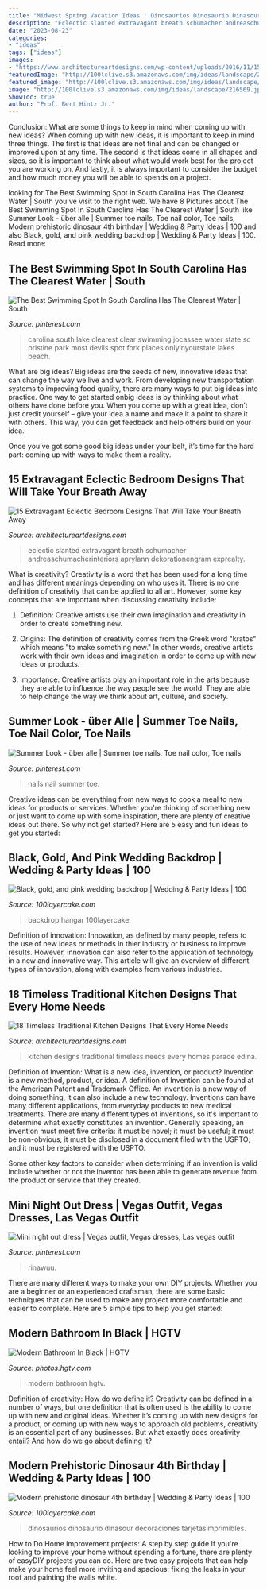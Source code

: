 ```yaml
---
title: "Midwest Spring Vacation Ideas : Dinosaurios Dinosaurio Dinasour Decoraciones Tarjetasimprimibles"
description: "Eclectic slanted extravagant breath schumacher andreaschumacherinteriors aprylann dekorationengram exprealty"
date: "2023-08-23"
categories:
- "ideas"
tags: ["ideas"]
images:
- "https://www.architectureartdesigns.com/wp-content/uploads/2016/11/15-Extravagant-Eclectic-Bedroom-Designs-That-Will-Take-Your-Breath-Away-8-802x1024.jpg"
featuredImage: "http://100lclive.s3.amazonaws.com/img/ideas/landscape/216569.jpg?a=1625084405.6997"
featured_image: "http://100lclive.s3.amazonaws.com/img/ideas/landscape/184082.jpg?a=1583014577.987"
image: "http://100lclive.s3.amazonaws.com/img/ideas/landscape/216569.jpg?a=1625084405.6997"
ShowToc: true
author: "Prof. Bert Hintz Jr."
---
```



Conclusion: What are some things to keep in mind when coming up with new ideas?
When coming up with new ideas, it is important to keep in mind three things. The first is that ideas are not final and can be changed or improved upon at any time. The second is that ideas come in all shapes and sizes, so it is important to think about what would work best for the project you are working on. And lastly, it is always important to consider the budget and how much money you will be able to spends on a project.

	

		
looking for The Best Swimming Spot In South Carolina Has The Clearest Water | South you've visit to the right web. We have 8 Pictures about The Best Swimming Spot In South Carolina Has The Clearest Water | South like Summer Look - über alle | Summer toe nails, Toe nail color, Toe nails, Modern prehistoric dinosaur 4th birthday | Wedding &amp; Party Ideas | 100 and also Black, gold, and pink wedding backdrop | Wedding &amp; Party Ideas | 100. Read more:
		
    
## The Best Swimming Spot In South Carolina Has The Clearest Water | South

<img loading=lazy src="https://i.pinimg.com/736x/2d/9f/97/2d9f97afe78656d333cca749b13afab9--south-carolina-road-trips.jpg" onerror="this.onerror=null;this.src='https://tse3.mm.bing.net/th?id=OIP.IwLYnKfs7xCMd3mGln0YLgHaFG&amp;pid=15.1';" alt="The Best Swimming Spot In South Carolina Has The Clearest Water | South">

_Source: pinterest.com_

>carolina south lake clearest clear swimming jocassee water state sc pristine park most devils spot fork places onlyinyourstate lakes beach. 

	

What are big ideas?
Big ideas are the seeds of new, innovative ideas that can change the way we live and work. From developing new transportation systems to improving food quality, there are many ways to put big ideas into practice.
One way to get started onbig ideas is by thinking about what others have done before you. When you come up with a great idea, don’t just credit yourself – give your idea a name and make it a point to share it with others. This way, you can get feedback and help others build on your idea.

Once you’ve got some good big ideas under your belt, it’s time for the hard part: coming up with ways to make them a reality.

    
## 15 Extravagant Eclectic Bedroom Designs That Will Take Your Breath Away

<img loading=lazy src="https://www.architectureartdesigns.com/wp-content/uploads/2016/11/15-Extravagant-Eclectic-Bedroom-Designs-That-Will-Take-Your-Breath-Away-8-802x1024.jpg" onerror="this.onerror=null;this.src='https://tse2.mm.bing.net/th?id=OIP.MC0h-bl4rPsG5zI1qfEhagHaJd&amp;pid=15.1';" alt="15 Extravagant Eclectic Bedroom Designs That Will Take Your Breath Away">

_Source: architectureartdesigns.com_

>eclectic slanted extravagant breath schumacher andreaschumacherinteriors aprylann dekorationengram exprealty. 

	

What is creativity?
Creativity is a word that has been used for a long time and has different meanings depending on who uses it. There is no one definition of creativity that can be applied to all art. However, some key concepts that are important when discussing creativity include:
1) Definition: Creative artists use their own imagination and creativity in order to create something new.

2) Origins: The definition of creativity comes from the Greek word "kratos" which means "to make something new." In other words, creative artists work with their own ideas and imagination in order to come up with new ideas or products.

3) Importance: Creative artists play an important role in the arts because they are able to influence the way people see the world. They are able to help change the way we think about art, culture, and society.

    
## Summer Look - über Alle | Summer Toe Nails, Toe Nail Color, Toe Nails

<img loading=lazy src="https://i.pinimg.com/736x/7e/4c/5d/7e4c5d1b8a0c2b49958f94ebf36d0127.jpg" onerror="this.onerror=null;this.src='https://tse2.mm.bing.net/th?id=OIP.OinyL1jViDo19h6lRBbEfQHaJ3&amp;pid=15.1';" alt="Summer Look - über alle | Summer toe nails, Toe nail color, Toe nails">

_Source: pinterest.com_

>nails nail summer toe. 

	

Creative ideas can be everything from new ways to cook a meal to new ideas for products or services. Whether you're thinking of something new or just want to come up with some inspiration, there are plenty of creative ideas out there. So why not get started? Here are 5 easy and fun ideas to get you started: 

    
## Black, Gold, And Pink Wedding Backdrop | Wedding &amp; Party Ideas | 100

<img loading=lazy src="http://100lclive.s3.amazonaws.com/img/ideas/landscape/216569.jpg?a=1625084405.6997" onerror="this.onerror=null;this.src='https://tse2.mm.bing.net/th?id=OIP.2VybD0hzJ_WiwdlDi0KHyAHaLH&amp;pid=15.1';" alt="Black, gold, and pink wedding backdrop | Wedding &amp; Party Ideas | 100">

_Source: 100layercake.com_

>backdrop hangar 100layercake. 

	

Definition of innovation:
Innovation, as defined by many people, refers to the use of new ideas or methods in thier industry or business to improve results. However, innovation can also refer to the application of technology in a new and innovative way. This article will give an overview of different types of innovation, along with examples from various industries.

    
## 18 Timeless Traditional Kitchen Designs That Every Home Needs

<img loading=lazy src="https://www.architectureartdesigns.com/wp-content/uploads/2015/07/18-Timeless-Traditional-Kitchen-Designs-That-Every-Home-Needs-10.jpg" onerror="this.onerror=null;this.src='https://tse2.mm.bing.net/th?id=OIP.TMkw3JG68ErNdrznUspX8wHaE7&amp;pid=15.1';" alt="18 Timeless Traditional Kitchen Designs That Every Home Needs">

_Source: architectureartdesigns.com_

>kitchen designs traditional timeless needs every homes parade edina. 

	

Definition of Invention: What is a new idea, invention, or product?
Invention is a new method, product, or idea. A definition of Invention can be found at the American Patent and Trademark Office. An invention is a new way of doing something, it can also include a new technology. Inventions can have many different applications, from everyday products to new medical treatments. 
There are many different types of inventions, so it's important to determine what exactly constitutes an invention. Generally speaking, an invention must meet five criteria: it must be novel; it must be useful; it must be non-obvious; it must be disclosed in a document filed with the USPTO; and it must be registered with the USPTO. 

Some other key factors to consider when determining if an invention is valid include whether or not the inventor has been able to generate revenue from the product or service that they created.

    
## Mini Night Out Dress | Vegas Outfit, Vegas Dresses, Las Vegas Outfit

<img loading=lazy src="https://i.pinimg.com/736x/b8/58/26/b8582643f0837bb7afefebeeecd1bfa6.jpg" onerror="this.onerror=null;this.src='https://tse4.mm.bing.net/th?id=OIP.9T3GIJiXaehsrVmNjXlDkgAAAA&amp;pid=15.1';" alt="Mini night out dress | Vegas outfit, Vegas dresses, Las vegas outfit">

_Source: pinterest.com_

>rinawuu. 

	

There are many different ways to make your own DIY projects. Whether you are a beginner or an experienced craftsman, there are some basic techniques that can be used to make any project more comfortable and easier to complete. Here are 5 simple tips to help you get started:

    
## Modern Bathroom In Black | HGTV

<img loading=lazy src="https://hgtvhome.sndimg.com/content/dam/images/hgtv/fullset/2019/7/31/0/IO_Sarah-Stacey_Austin-Black-Wood_3.jpg.rend.hgtvcom.616.924.suffix/1564531376582.jpeg" onerror="this.onerror=null;this.src='https://tse4.mm.bing.net/th?id=OIP.KlxgnZyP_ZcYPSakMj9SwAHaLH&amp;pid=15.1';" alt="Modern Bathroom In Black | HGTV">

_Source: photos.hgtv.com_

>modern bathroom hgtv. 

	

Definition of creativity: How do we define it?
Creativity can be defined in a number of ways, but one definition that is often used is the ability to come up with new and original ideas. Whether it’s coming up with new designs for a product, or coming up with new ways to approach old problems, creativity is an essential part of any businesses. But what exactly does creativity entail? And how do we go about defining it?

    
## Modern Prehistoric Dinosaur 4th Birthday | Wedding &amp; Party Ideas | 100

<img loading=lazy src="http://100lclive.s3.amazonaws.com/img/ideas/landscape/184082.jpg?a=1583014577.987" onerror="this.onerror=null;this.src='https://tse4.mm.bing.net/th?id=OIP.TWVfgoE3jFO3uay0ySjd9gHaLH&amp;pid=15.1';" alt="Modern prehistoric dinosaur 4th birthday | Wedding &amp; Party Ideas | 100">

_Source: 100layercake.com_

>dinosaurios dinosaurio dinasour decoraciones tarjetasimprimibles. 

	

How to Do Home Improvement projects: A step by step guide
If you're looking to improve your home without spending a fortune, there are plenty of easyDIY projects you can do. Here are two easy projects that can help make your home feel more inviting and spacious: fixing the leaks in your roof and painting the walls white.

